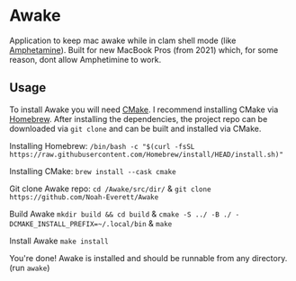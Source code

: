 # **Awake**
Application to keep mac awake while in clam shell mode (like [Amphetamine](https://www.google.com/search?q=amphetimine+app+store&rlz=1C5CHFA_enUS996US996&oq=amphetimine+app+store&aqs=chrome..69i57.3334j0j7&sourceid=chrome&ie=UTF-8#:~:text=Amphetamine%20on%20the,com%20%E2%80%BA%20app%20%E2%80%BA%20amphetamine)). Built for new MacBook Pros (from 2021) which, for some reason, dont allow Amphetimine to work.

## **Usage**
To install Awake you will need [CMake](https://cmake.org/). I recommend installing CMake via [Homebrew](https://brew.sh/). After installing the dependencies, the project repo can be downloaded via `git clone` and can be built and installed via CMake.

Installing Homebrew: `/bin/bash -c "$(curl -fsSL https://raw.githubusercontent.com/Homebrew/install/HEAD/install.sh)"`

Installing CMake: `brew install --cask cmake`

Git clone Awake repo: `cd /Awake/src/dir/` & `git clone https://github.com/Noah-Everett/Awake`

Build Awake `mkdir build && cd build` & `cmake -S ../ -B ./ -DCMAKE_INSTALL_PREFIX=~/.local/bin` & `make`

Install Awake `make install`

You're done! Awake is installed and should be runnable from any directory. (run `awake`)